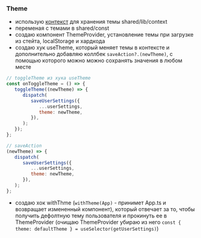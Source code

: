 ### Theme

-  использую [контекст](https://ru.legacy.reactjs.org/docs/context.html) для хранения темы shared/lib/context
-  переменая с темами в shared/const
-  создаю компонент ThemeProvider, установлениe темы при загрузке из стейта, localStorage и хардкода
-  создаю хук useTheme, который меняет темы в контексте и дополнительно добавляю коллбек `saveAction?.(newTheme)`, с помощью которого можно можно сохранять значения в любом месте

```javascript
// toggleTheme из хука useTheme
const onToggleTheme = () => {
   toggleTheme((newTheme) => {
      dispatch(
         saveUserSettings({
            ...userSettings,
            theme: newTheme,
         }),
      );
   });
};

// saveAction
(newTheme) => {
   dispatch(
      saveUserSettings({
         ...userSettings,
         theme: newTheme,
      }),
   );
};
```

-  создаю хок withThme (`withTheme(App)` - принимет App.ts и возвращает измененный компонент), который отвечает за то, чтобы получить дефолтную тему пользователя и прокинуть ее в ThemeProvider (очищаю ThemeProvider убираю из него `const { theme: defaultTheme } = useSelector(getUserSettings)`)
